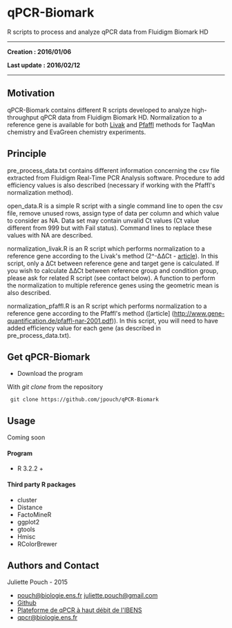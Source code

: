 # qPCR-Biomark
R scripts to process and analyze qPCR data from Fluidigm Biomark HD

---

**Creation : 2016/01/06**

**Last update : 2016/02/12**

---

## Motivation

qPCR-Biomark contains different R scripts developed to analyze high-throughput qPCR data from Fluidigm Biomark HD.
Normalization to a reference gene is available for both [Livak](http://www.gene-quantification.de/livak-2001.pdf) and [Pfaffl](http://www.gene-quantification.de/pfaffl-nar-2001.pdf) methods for TaqMan chemistry and EvaGreen chemistry experiments.


## Principle

pre_process_data.txt contains different information concerning the csv file extracted from Fluidigm Real-Time PCR Analysis software. Procedure to add efficiency values is also described (necessary if working with the Pfaffl's normalization method).

open_data.R is a simple R script with a single command line to open the csv file, remove unused rows, assign type of data per column and which value to consider as NA. Data set may contain unvalid Ct values (Ct value different from 999 but with Fail status). Command lines to replace these values with NA are described.

normalization_livak.R is an R script which performs normalization to a reference gene according to the Livak's method (2^-∆∆Ct - [article](http://www.gene-quantification.de/livak-2001.pdf)). In this script, only a ∆Ct between reference gene and target gene is calculated. If you wish to calculate ∆∆Ct between reference group and condition group, please ask for related R script (see contact below).
A function to perform the normalization to multiple reference genes using the geometric mean is also described.

normalization_pfaffl.R is an R script which performs normalization to a reference gene according to the Pfaffl's method ([article] (http://www.gene-quantification.de/pfaffl-nar-2001.pdf)). In this script, you will need to have added efficiency value for each gene (as described in pre_process_data.txt).

## Get qPCR-Biomark

* Download the program

With *git clone* from the repository
 
```	git clone https://github.com/jpouch/qPCR-Biomark```


## Usage

Coming soon

#### Program

* R 3.2.2 +

#### Third party R packages

* cluster
* Distance
* FactoMineR
* ggplot2
* gtools
* Hmisc
* RColorBrewer

## Authors and Contact

Juliette Pouch - 2015
* <pouch@biologie.ens.fr>  <juliette.pouch@gmail.com>
* [Github](https://github.com/jpouch)
* [Plateforme de qPCR à haut débit de l'IBENS](http://www.ibens.ens.fr/spip.php?rubrique46)
* <qpcr@biologie.ens.fr>
